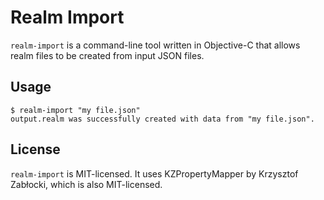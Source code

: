 # Realm Import

`realm-import` is a command-line tool written in Objective-C that allows realm files to be created from input JSON files.

## Usage

```
$ realm-import "my file.json"
output.realm was successfully created with data from "my file.json".
```

## License

`realm-import` is MIT-licensed. It uses KZPropertyMapper by Krzysztof Zabłocki, which is also MIT-licensed.
